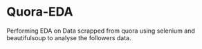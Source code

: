 # Quora-EDA
Performing EDA on Data scrapped from quora using selenium and beautifulsoup to analyse the followers data.
